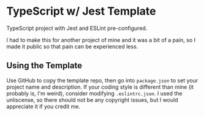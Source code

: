 # TypeScript w/ Jest Template

TypeScript project with Jest and ESLint pre-configured.

I had to make this for another project of mine and it
was a bit of a pain, so I made it public so that pain
can be experienced less.

## Using the Template

Use GitHub to copy the template repo, then go into
`package.json` to set your project name and
description. If your coding style is different than
mine (it probably is, I'm weird), consider modifying
`.eslintrc.json`. I used the unliscense, so there
should not be any copyright issues, but I would
appreciate it if you credit me.
